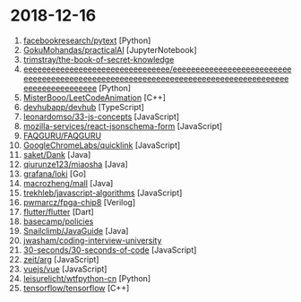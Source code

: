 # 2018-12-16

1. [facebookresearch/pytext](https://github.com/facebookresearch/pytext "A natural language modeling framework based on PyTorch") [Python]
2. [GokuMohandas/practicalAI](https://github.com/GokuMohandas/practicalAI "A practical approach to learning machine learning.") [JupyterNotebook]
3. [trimstray/the-book-of-secret-knowledge](https://github.com/trimstray/the-book-of-secret-knowledge "💫 A collection of awesome lists, manuals, blogs, hacks, one-liners, cli/web tools and more. For SysOps, DevOps, Pentesters and Security Researchers.") 
4. [eeeeeeeeeeeeeeeeeeeeeeeeeeeeeeee/eeeeeeeeeeeeeeeeeeeeeeeeeeeeeeeeeeeeeeeeeeeeeeeeeeeeeeeeeeeeeeeeeeeeeeeeeeeeeeeeeeeeeeeeeeeeeeeeeeee](https://github.com/eeeeeeeeeeeeeeeeeeeeeeeeeeeeeeee/eeeeeeeeeeeeeeeeeeeeeeeeeeeeeeeeeeeeeeeeeeeeeeeeeeeeeeeeeeeeeeeeeeeeeeeeeeeeeeeeeeeeeeeeeeeeeeeeeeee "eeeeeeeeeeeeeeeeeeeeeeeeeeeeeeeeeeeeeeeeeeeeeeeeeeeeeeeeeeeeeeeeeeeee") [Python]
5. [MisterBooo/LeetCodeAnimation](https://github.com/MisterBooo/LeetCodeAnimation "Demonstrate all the questions on LeetCode in the form of animation.（用动画的形式呈现解LeetCode题目的思路）") [C++]
6. [devhubapp/devhub](https://github.com/devhubapp/devhub "DevHub: TweetDeck for GitHub - Android, iOS and Web 👉") [TypeScript]
7. [leonardomso/33-js-concepts](https://github.com/leonardomso/33-js-concepts "📜 33 concepts every JavaScript developer should know.") [JavaScript]
8. [mozilla-services/react-jsonschema-form](https://github.com/mozilla-services/react-jsonschema-form "A React component for building Web forms from JSON Schema.") [JavaScript]
9. [FAQGURU/FAQGURU](https://github.com/FAQGURU/FAQGURU "A list of interview questions. This repository is everything you need to prepare for your technical interview. 🎒 🚀 🎉") 
10. [GoogleChromeLabs/quicklink](https://github.com/GoogleChromeLabs/quicklink "⚡️Faster subsequent page-loads by prefetching in-viewport links during idle time") [JavaScript]
11. [saket/Dank](https://github.com/saket/Dank "Here lies the greatest Reddit app that was never released") [Java]
12. [qiurunze123/miaosha](https://github.com/qiurunze123/miaosha "😮😮秒杀系统设计与实现.互联网工程师进阶与分析🙋🐓") [Java]
13. [grafana/loki](https://github.com/grafana/loki "Like Prometheus, but for logs.") [Go]
14. [macrozheng/mall](https://github.com/macrozheng/mall "mall项目是一套电商系统，包括前台商城系统及后台管理系统，基于SpringBoot+MyBatis实现。 前台商城系统包含首页门户、商品推荐、商品搜索、商品展示、购物车、订单流程、会员中心、客户服务、帮助中心等模块。 后台管理系统包含商品管理、订单管理、会员管理、促销管理、运营管理、内容管理、统计报表、财务管理、权限管理、设置等模块。") [Java]
15. [trekhleb/javascript-algorithms](https://github.com/trekhleb/javascript-algorithms "📝 Algorithms and data structures implemented in JavaScript with explanations and links to further readings") [JavaScript]
16. [pwmarcz/fpga-chip8](https://github.com/pwmarcz/fpga-chip8 "CHIP-8 console on FPGA") [Verilog]
17. [flutter/flutter](https://github.com/flutter/flutter "Flutter makes it easy and fast to build beautiful mobile apps.") [Dart]
18. [basecamp/policies](https://github.com/basecamp/policies "Basecamp policies, terms, and legal. Share them; reuse them; contribute to them.") 
19. [Snailclimb/JavaGuide](https://github.com/Snailclimb/JavaGuide "【Java学习+面试指南】 一份涵盖大部分Java程序员所需要掌握的核心知识。") [Java]
20. [jwasham/coding-interview-university](https://github.com/jwasham/coding-interview-university "A complete computer science study plan to become a software engineer.") 
21. [30-seconds/30-seconds-of-code](https://github.com/30-seconds/30-seconds-of-code "Curated collection of useful JavaScript snippets that you can understand in 30 seconds or less.") [JavaScript]
22. [zeit/arg](https://github.com/zeit/arg "Simple argument parsing") [JavaScript]
23. [vuejs/vue](https://github.com/vuejs/vue "🖖 A progressive, incrementally-adoptable JavaScript framework for building UI on the web.") [JavaScript]
24. [leisurelicht/wtfpython-cn](https://github.com/leisurelicht/wtfpython-cn "wtfpython的中文翻译/施工结束/ 能力有限，欢迎帮我改进翻译") [Python]
25. [tensorflow/tensorflow](https://github.com/tensorflow/tensorflow "An Open Source Machine Learning Framework for Everyone") [C++]
